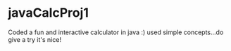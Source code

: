 # javaCalcProj1
Coded a  fun and interactive calculator in java :)
used simple concepts...do give a try
it's nice!
